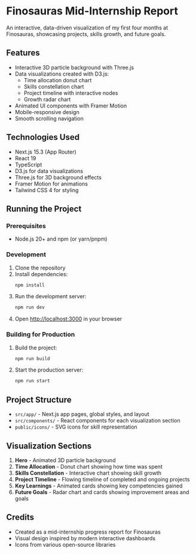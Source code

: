# Finosauras Mid-Internship Report

An interactive, data-driven visualization of my first four months at Finosauras, showcasing projects, skills growth, and future goals.

## Features

- Interactive 3D particle background with Three.js
- Data visualizations created with D3.js:
  - Time allocation donut chart
  - Skills constellation chart
  - Project timeline with interactive nodes
  - Growth radar chart
- Animated UI components with Framer Motion
- Mobile-responsive design
- Smooth scrolling navigation

## Technologies Used

- Next.js 15.3 (App Router)
- React 19
- TypeScript
- D3.js for data visualizations
- Three.js for 3D background effects
- Framer Motion for animations
- Tailwind CSS 4 for styling

## Running the Project

### Prerequisites

- Node.js 20+ and npm (or yarn/pnpm)

### Development

1. Clone the repository
2. Install dependencies:
   ```bash
   npm install
   ```
3. Run the development server:
   ```bash
   npm run dev
   ```
4. Open [http://localhost:3000](http://localhost:3000) in your browser

### Building for Production

1. Build the project:
   ```bash
   npm run build
   ```
2. Start the production server:
   ```bash
   npm run start
   ```

## Project Structure

- `src/app/` - Next.js app pages, global styles, and layout
- `src/components/` - React components for each visualization section
- `public/icons/` - SVG icons for skill representation

## Visualization Sections

1. **Hero** - Animated 3D particle background
2. **Time Allocation** - Donut chart showing how time was spent
3. **Skills Constellation** - Interactive chart showing skill growth
4. **Project Timeline** - Flowing timeline of completed and ongoing projects
5. **Key Learnings** - Animated cards showing key competencies gained
6. **Future Goals** - Radar chart and cards showing improvement areas and goals

## Credits

- Created as a mid-internship progress report for Finosauras
- Visual design inspired by modern interactive dashboards
- Icons from various open-source libraries
